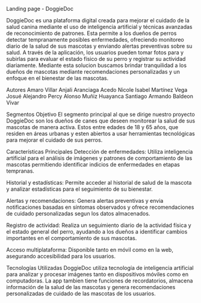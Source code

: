 
Landing page - DoggieDoc

DoggieDoc es una plataforma digital creada para mejorar el cuidado de la salud canina mediante el uso de inteligencia artificial y técnicas avanzadas de reconocimiento de patrones. Esta permite a los dueños de perros detectar tempranamente posibles enfermedades, ofreciendo monitoreo diario de la salud de sus mascotas y enviando alertas preventivas sobre su salud. A través de la aplicación, los usuarios pueden tomar fotos para y subirlas para evaluar el estado físico de su perro y registrar su actividad diariamente. Mediante esta solucion buscamos brindar tranquilidad a los dueños de mascotas mediante recomendaciones personalizadas y un enfoque en el bienestar de las mascotas.

Autores
Amaro Villar Anjali
Aranciaga Acedo Nicole Isabel
Martínez Vega Josué Alejandro
Percy Alonso Muñiz Huayanca
Santiago Armando Baldeon Vivar

Segmentos Objetivo
El segmento principal al que se dirige nuestro proyecto DoggieDoc son los dueños de canes que deseen monitorear la salud de sus mascotas de manera activa. Estos entre edades de 18 y 65 años, que residen en áreas urbanas y esten abiertos a usar herramientas tecnológicas para mejorar el cuidado de sus perros.

Características Principales
Detección de enfermedades: Utiliza inteligencia artificial para el análisis de imágenes y patrones de comportamiento de las mascotas permitiendo identificar indicios de enfermedades en etapas tempranas.

Historial y estadísticas: Permite acceder al historial de salud de la mascota y analizar estadísticas para el seguimiento de su bienestar.

Alertas y recomendaciones: Genera alertas preventivas y envia notificaciones basadas en síntomas observados y ofrece recomendaciones de cuidado personalizadas segun los datos almacenados.

Registro de actividad: Realiza un seguimiento diario de la actividad física y el estado general del perro, ayudando a los dueños a identificar cambios importantes en el comportamiento de sus mascotas.

Acceso multiplataforma: Disponible tanto en móvil como en la web, asegurando accesibilidad para los usuarios.

Tecnologías Utilizadas
DoggieDoc utiliza tecnología de inteligencia artificial para analizar y procesar imágenes tanto en dispositivos móviles como en computadoras. La app tambien tiene funciones de recordatorios, almacena información de la salud de las mascotas y genera recomendaciones personalizadas de cuidado de las mascotas de los usuarios.

